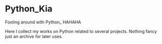 # Python_Kia
Fooling around with Python_ HAHAHA

Here I collect my works on Python related to several projects. Nothing fancy just an archive for later uses.
